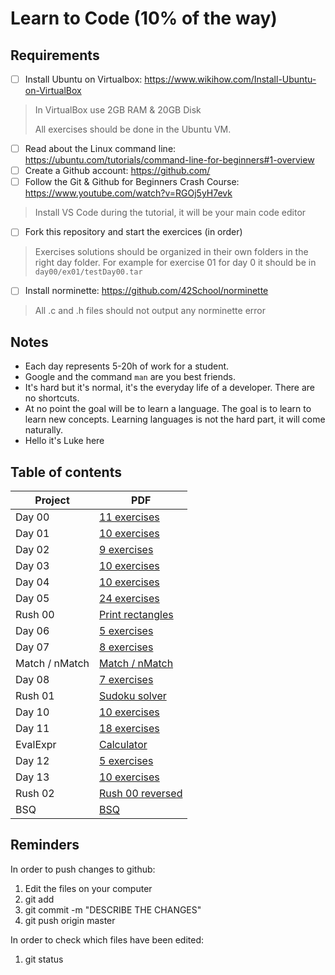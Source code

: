 # Learn to Code (10% of the way)

## Requirements

- [ ] Install Ubuntu on Virtualbox: https://www.wikihow.com/Install-Ubuntu-on-VirtualBox

> In VirtualBox use 2GB RAM & 20GB Disk
> 
> All exercises should be done in the Ubuntu VM.

- [ ] Read about the Linux command line: https://ubuntu.com/tutorials/command-line-for-beginners#1-overview
- [ ] Create a Github account: https://github.com/
- [ ] Follow the Git & Github for Beginners Crash Course: https://www.youtube.com/watch?v=RGOj5yH7evk

> Install VS Code during the tutorial, it will be your main code editor

- [ ] Fork this repository and start the exercices (in order)

> Exercises solutions should be organized in their own folders in the right day folder.
> For example for exercise 01 for day 0 it should be in `day00/ex01/testDay00.tar`

- [ ] Install norminette: https://github.com/42School/norminette

> All .c and .h files should not output any norminette error

## Notes

* Each day represents 5-20h of work for a student.
* Google and the command `man` are you best friends.
* It's hard but it's normal, it's the everyday life of a developer. There are no shortcuts.
* At no point the goal will be to learn a language. The goal is to learn to learn new concepts. Learning languages is not the hard part, it will come naturally.
* Hello it's Luke here

## Table of contents

| Project        | PDF                                       |
|----------------|-------------------------------------------|
| Day 00         | [11 exercises](day00/d00.en.pdf)          |
| Day 01         | [10 exercises](day01/d01.en.pdf)          |
| Day 02         | [9 exercises](day02/d02.en.pdf)           |
| Day 03         | [10 exercises](day03/d03.en.pdf)          |
| Day 04         | [10 exercises](day04/d04.en.pdf)          |
| Day 05         | [24 exercises](day05/d05.en.pdf)          |
| Rush 00        | [Print rectangles](rush00/colle00.en.pdf) |
| Day 06         | [5 exercises](day06/d06.en.pdf)           |
| Day 07         | [8 exercises](day07/d07.en.pdf)           |
| Match / nMatch | [Match / nMatch](match/proj01.en.pdf)     |
| Day 08         | [7 exercises](day08/d08.en.pdf)           |
| Rush 01        | [Sudoku solver](rush01/colle01.en.pdf)    |
| Day 10         | [10 exercises](day10/d10.en.pdf)          |
| Day 11         | [18 exercises](day11/d11.en.pdf)          |
| EvalExpr       | [Calculator](evalExpr/proj02.en.pdf)      |
| Day 12         | [5 exercises](day12/d12.en.pdf)           |
| Day 13         | [10 exercises](day13/d13.en.pdf)          |
| Rush 02        | [Rush 00 reversed](rush02/colle02.en.pdf) |
| BSQ            | [BSQ](bsq/bsq.en.pdf)                     |

 ## Reminders

 In order to push changes to github:

 1. Edit the files on your computer
 2. git add <THE FILES>
 3. git commit -m "DESCRIBE THE CHANGES"
 4. git push origin master

 In order to check which files have been edited:

 1. git status